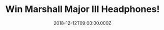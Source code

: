 ---
campaign-uuid: "c-7169922e-16c9-4479-80c0-046489704152"
type: "Competition"
category: "Technology"
date: "2018-12-12T09:00:00.000Z"
end-date: "2019-01-12T23:59:00.000Z"
disable-form: false
is_promoted: false
has_entry_page: true
title: "Win Marshall Major III Headphones!"
competition-description: "<p>Want to win some headphones from audio titan, Marshall?</p>\n\
  <p>Beat those post-Christmas blues with the new Major III headphones from iconic\
  \ music brand, Marshall. Best known for their classic amps, the\_Major III Bluetooth\_\
  headphones herald the next chapter in the revolutionary history of Marshall. This\
  \ go-to classic has been re-engineered for a cleaner, more refined design, while\
  \ the silhouette stays true to its original form.</p>\n<p>Major III Bluetooth offers\
  \ you the freedom and convenience of wireless Bluetooth aptX® technology and 30+\
  \ hours of playtime on a single charge. Retailing at £129.99, they are newly available\
  \ in brown, white, and black.\_We are giving away 3 Marshall Major III Headphones\
  \ to 3 lucky NME AAA members to win… click below for a chance to win them NOW!</p>\n"
hero-header: "Win Marshall Major III Headphones!"
terms-confirmation: "N/A"
banner-img: "https://assets.expresslyapp.com/asset-217a1815-ea66-4742-8426-eeaf989c1b6e.jpg"
logo-left-href: "aaa.nme.com"
logo-left-image: "https://assets.expresslyapp.com/asset-c40efad0-c423-4802-bcde-e71bc3066d08.jpg"
logo-left-title: "NME AAA"
bg-image-hero: "https://assets.expresslyapp.com/asset-524496d6-d27a-4c05-ba9f-aa6831462659.jpg"
bg-image-first: "https://assets.expresslyapp.com/asset-f2396445-e8b4-4704-a2b0-59861b222b7d.jpg"
bg-image-second: "https://assets.expresslyapp.com/asset-61973b85-6082-4343-85e8-019349f29639.jpg"
bg-image-third: "https://assets.expresslyapp.com/asset-def1fdaf-061f-4742-bb5e-bc00cbdeceeb.jpg"
section1-content: "<p>Marshall is a true rock legend. That uniquely clear and expressive\
  \ sound combined with a mythical stage presence has enraptured music fans around\
  \ the world for five decades. We’re celebrating the brand’s rich heritage with commemorative\
  \ products that live and breathe Marshall.</p>\n</p>The legacy begins in a small\
  \ drum shop in Hanwell in the 1960s, where Jim Marshall sought to give a bunch of\
  \ then-local guitarists the sound they wanted – a sound that was harder, crunchier\
  \ and more rich. The result was the JTM45, an amp that reverberated with a sound\
  \ that was much heavier than anything ever heard before. In a twist of rock and\
  \ roll fate – those guitarists, much like the Marshall name, would go on to revolutionise\
  \ music forever.</p>\n"
section2-content: "<p>Since launching in 2010, the Major has been Marshall’s best\
  \ selling headphone, with over 2 million units sold. The newest updates to this\
  \ beloved headphone include, new drivers for improved sound characteristics, updated\
  \ ear cushions for comfortable all-day wear, and real vinyl details.</p>\n<p>Major\
  \ III comes in a wireless Bluetooth version and a standard wired version to suit\
  \ your listening needs. Both versions are modern classics that have been re-engineered\
  \ for a cleaner, refined design, while the silhouette has stayed true to its original\
  \ form.\n</p>\n"
section3-content: "<p>Iconic Sound, 30+ hours of wireless playtime, A Modern classic\
  \ reengineered… and many more features for YOU to discover!</p>\n<p>We are giving\
  \ away 3 Marshall Major III Headphones to 3 lucky NME AAA members… if you can’t\
  \ wait to have the headphones everybody’s talking about, enter the form below and\
  \ they could be coming home with you.</p>\n<p>Good luck!</p>\n"
entry-title: "Win Marshall Major III Headphones!"
entry-content: "<p>Enter the draw to win Marshall Major III Headphones by completing\
  \ the form below before 23:59 on 12th of January 2019.</p>\n"
has-winner: true
winner-title: "CONGRATULATIONS to Helen B, Peter W & Gill C who won an amazing Marshall\
  \ Major III Headphones!"
winner-banner: "https://assets.expresslyapp.com/asset-faea0cfe-719b-4eca-b659-a291dae889b5.jpg"
prize-description: "One of 3 Marshall Major III Headphones."
special-conditions: "Multiple entries are allowed up to one every day."
country-restrictions:
- "GB"
---